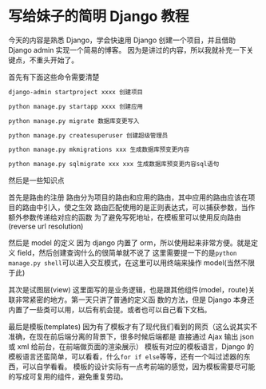 # 写给妹子的简明 Django 教程

今天的内容是熟悉 Django，学会快速用 Django 创建一个项目，并且借助 Django admin 实现一个简易的博客。
因为是讲过的内容，所以我就补充一下关键点，不重头开始了。

首先有下面这些命令需要清楚

```bash
django-admin startproject xxxx 创建项目

python manage.py startapp xxxx 创建应用

python manage.py migrate 数据库变更写入

python manage.py createsuperuser 创建超级管理员

python manage.py mkmigrations xxx 生成数据库预变更内容

python manage.py sqlmigrate xxx xxx 生成数据库预变更内容sql语句
```

然后是一些知识点

首先是路由的注册
路由分为项目的路由和应用的路由，其中应用的路由应该在项目的路由中引入，使之生效
路由匹配使用的是正则表达式，可以捕获参数，当作额外参数传递给对应的函数
为了避免写死地址，在模板里可以使用反向路由(reverse url resolution)

然后是 model 的定义
因为 django 内置了 orm，所以使用起来非常方便。就是定义 field，然后创建查询什么的很简单就不说了
这里需要提一下的是`python manage.py shell`可以进入交互模式，在这里可以用终端来操作 model(当然不限于此)

其次是试图层(view)
这里面写的是业务逻辑，也是跟其他组件(model，route)关联非常紧密的地方。第一天只讲了普通的定义函
数的方法，但是 Django 本身还内置了一些类可以用，以后有机会提。或者也可以自己看下文档。

最后是模板(templates)
因为有了模板才有了现代我们看到的网页（这么说其实不准确，在现在前后端分离的背景下，很多时候后端都是
直接通过 Ajax 输出 json 或 xml 给前台，在前端做页面的渲染展示）
模板有对应的模板语言，Django 的模板语言还蛮简单，可以看看，什么`for if else`等等，还有一个叫过滤器的东
西，可以自学看看。
模板的设计实际有一点考前端的感觉，因为模板需要尽可能的写成可复用的组件，避免重复劳动。
